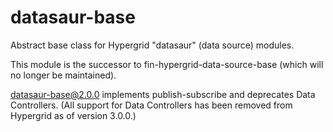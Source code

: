 # datasaur-base

Abstract base class for Hypergrid "datasaur" (data source) modules.

This module is the successor to fin-hypergrid-data-source-base (which will no longer be maintained).

datasaur-base@2.0.0 implements publish-subscribe and deprecates Data Controllers. (All support for Data Controllers has been removed from Hypergrid as of version 3.0.0.)

